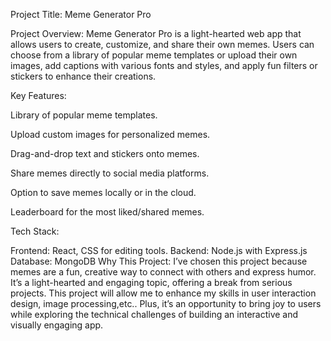 Project Title: Meme Generator Pro

Project Overview:
Meme Generator Pro is a light-hearted web app that allows users to create, customize, and share their own memes. Users can choose from a library of popular meme templates or upload their own images, add captions with various fonts and styles, and apply fun filters or stickers to enhance their creations.

Key Features:

Library of popular meme templates.

Upload custom images for personalized memes.

Drag-and-drop text and stickers onto memes.

Share memes directly to social media platforms.

Option to save memes locally or in the cloud.

Leaderboard for the most liked/shared memes.

Tech Stack:

Frontend: React, CSS for editing tools.
Backend: Node.js with Express.js
Database: MongoDB
Why This Project:
I’ve chosen this project because memes are a fun, creative way to connect with others and express humor. It’s a light-hearted and engaging topic, offering a break from serious projects. This project will allow me to enhance my skills in user interaction design, image processing,etc.. Plus, it’s an opportunity to bring joy to users while exploring the technical challenges of building an interactive and visually engaging app.

